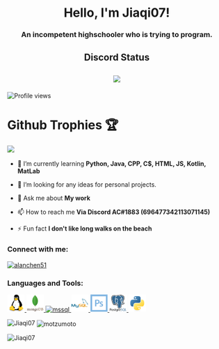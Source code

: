 <h1 align="center">Hello, I'm Jiaqi07!</h1>
<h3 align="center">An incompetent highschooler who is trying to program.</h3>

<div  align="center">
    <h2>Discord Status<br><br>
    <a href="https://discord.com/users/696477342113071145">
    <img height="80px" src="https://discord.c99.nl/widget/theme-3/696477342113071145.png" />
    </a><br>
</div>

![Profile views](https://gpvc.arturio.dev/Jiaqi07)

<div align=left>
	<h1>Github Trophies 🏆</h1>
	<img src="https://github-profile-trophy.vercel.app/?username=Jiaqi07&theme=discord&no-frame=true">
</div>

- 🌱 I’m currently learning **Python, Java, CPP, C$, HTML, JS, Kotlin, MatLab**

- 🤝 I’m looking for any ideas for personal projects.

- 💬 Ask me about **My work**

- 📫 How to reach me **Via Discord AC#1883 (696477342113071145)**

- ⚡ Fun fact **I don't like long walks on the beach**

<h3 align="left">Connect with me:</h3>
<p align="left">
<a href="https://www.instagram.com/alanchen51" target="blank"><img align="center" src="https://raw.githubusercontent.com/rahuldkjain/github-profile-readme-generator/master/src/images/icons/Social/instagram.svg" alt="alanchen51" height="30" width="40" /></a>
</p>

<h3 align="left">Languages and Tools:</h3>
<p align="left"> <a href="https://www.linux.org/" target="_blank"> <img src="https://raw.githubusercontent.com/devicons/devicon/master/icons/linux/linux-original.svg" alt="linux" width="40" height="40"/> </a> <a href="https://www.mongodb.com/" target="_blank"> <img src="https://raw.githubusercontent.com/devicons/devicon/master/icons/mongodb/mongodb-original-wordmark.svg" alt="mongodb" width="40" height="40"/> </a> <a href="https://www.microsoft.com/en-us/sql-server" target="_blank"> <img src="https://www.svgrepo.com/show/303229/microsoft-sql-server-logo.svg" alt="mssql" width="40" height="40"/> </a> <a href="https://www.mysql.com/" target="_blank"> <img src="https://raw.githubusercontent.com/devicons/devicon/master/icons/mysql/mysql-original-wordmark.svg" alt="mysql" width="40" height="40"/> </a> <a href="https://www.photoshop.com/en" target="_blank"> <img src="https://raw.githubusercontent.com/devicons/devicon/master/icons/photoshop/photoshop-line.svg" alt="photoshop" width="40" height="40"/> </a> <a href="https://www.postgresql.org" target="_blank"> <img src="https://raw.githubusercontent.com/devicons/devicon/master/icons/postgresql/postgresql-original-wordmark.svg" alt="postgresql" width="40" height="40"/> </a> <a href="https://www.python.org" target="_blank"> <img src="https://raw.githubusercontent.com/devicons/devicon/master/icons/python/python-original.svg" alt="python" width="40" height="40"/> </a> </p>

<p><img align="left" src="https://github-readme-stats.vercel.app/api/top-langs?username=Jiaqi07&show_icons=true&theme=dark&locale=en&layout=compact" alt="Jiaqi07" /></p>

<p>&nbsp;<img align="center" src="https://github-readme-stats.vercel.app/api?username=Jiaqi07&show_icons=true&theme=dark&title_color=ffffff&text_color=009919&locale=en" alt="motzumoto" /></p>

<p><img align="center" src="https://github-readme-streak-stats.herokuapp.com/?user=Jiaqi07&theme=dark" alt="Jiaqi07" /></p>

